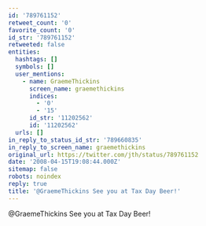 ```yaml
---
id: '789761152'
retweet_count: '0'
favorite_count: '0'
id_str: '789761152'
retweeted: false
entities:
  hashtags: []
  symbols: []
  user_mentions:
    - name: GraemeThickins
      screen_name: graemethickins
      indices:
        - '0'
        - '15'
      id_str: '11202562'
      id: '11202562'
  urls: []
in_reply_to_status_id_str: '789660835'
in_reply_to_screen_name: graemethickins
original_url: https://twitter.com/jth/status/789761152
date: '2008-04-15T19:08:44.000Z'
sitemap: false
robots: noindex
reply: true
title: '@GraemeThickins See you at Tax Day Beer!'
---
```


@GraemeThickins See you at Tax Day Beer!